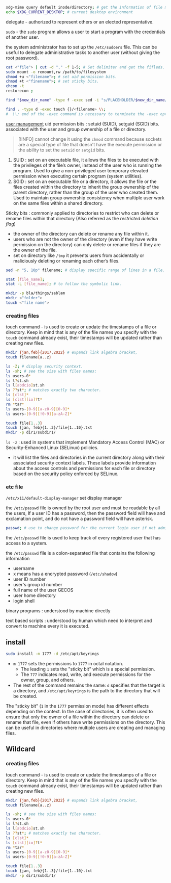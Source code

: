 ```bash
xdg-mime query default inode/directory; # get the information of file manager
echo $XDG_CURRENT_DESKTOP; # current desktop environment
```

delegate - authorized to represent others or an elected representative.

`sudo` - the `sudo` program allows a user to start a program with the credentials of another user.

the system administrator has to set up the `/etc/sudoers` file. This can be useful to delegate administrative tasks to another user (without giving the root password).

```bash
cat <"file"> | cut -d "," -f 1-5; # Set delimiter and get the fifleds.
sudo mount -o remount,rw /path/to/filesystem
chmod +u <"filename">; # set uid permission bits.
chmod +t <"finename">; # set sticky bits.
chcon -t 
restorecon ;

find "$new_dir_name" -type f -exec sed -i "s/PLACEHOLDER/$new_dir_name/g" {} \\;
```

```bash
find . -type d -exec touch {}/<filename> \\;
#  \\; end of the -exec command is necessary to terminate the -exec option.
```

[user management](https://www.notion.so/user-management-fcce2450e15c4c1aa8b0ebfad6dd3e25?pvs=21)
uid permission bits : setuid (SUID), setguid (SGID) bits. associated with the user and group ownership of a file or directory.

> [!INFO] cannot change it using the `chmod` command because sockets are a special type of file that doesn't have the execute permission or the ability to set the `setuid` or `setgid` bits.

1. SUID : set on an executable file, it allows the files to be executed with the privileges of the file’s owner, instead of the user who is running the program. Used to give a non-privileged user temporary elevated permission when executing certain program (system utilities).
2. SGID : set on an executable file or a directory, it allows the file or the files created within the directory to inherit the group ownership of the parent directory, rather than the group of the user who created them. Used to maintain group ownership consistency when multiple user work on the same files within a shared directory.

Sticky bits : commonly applied to directories to restrict who can delete or rename files within that directory (Also referred as the _restricted deletion flag_)

- the owner of the directory can delete or rename any file within it.
- users who are not the owner of the directory (even if they have write permission on the directory) can only delete or rename files if they are the owner of the file.
- set on directory like `/tmp` it prevents users from accidentally or maliciously deleting or renaming each other’s files.

```bash
sed -n "5, 10p" filename; # display specific range of lines in a file.

stat [file_name];
stat -L [file_name]; # to follow the symbolic link.

mkdir -p bla/things/sablam
mkdir <"folder">
touch <"file name">
```

### creating files

touch command - is used to create or update the timestamps of a file or directory. Keep in mind that is any of the file names you specify with the `touch` command already exist, their timestamps will be updated rather than creating new files.

```bash
mkdir {jan,feb}{2017,2022} # expands link algebra bracket, 
touch filename{a..z}

ls -Z; # display security context.
ls -sh; # see the size with files names;
ls users-0*
ls l?st.sh
ls l[abdcio]st.sh
ls ??st*; # matches exactly two character.
ls [clst]*
ls [clst][io]?t*
rm *tar*
ls users-[0-9][a-z0-9][0-9]*
ls users-[0-9][!0-9][a-zA-Z]*

touch file{1..3}
touch {jan, feb}{1..3}/file{1..10}.txt
mkdir -p dir1/subdir1/
```

`ls -z` : used in systems that implement Mandatory Access Control (MAC) or Security-Enhanced Linux (SELinux) policies.

- it will list the files and directories in the current directory along with their associated security context labels. These labels provide information about the access controls and permissions for each file or directory based on the security policy enforced by SELinux.

### etc file
`/etc/x11/default-display-manager` set display manager

the `/etc/passwd` file is owned by the root user and must be readable by all the users, If a user ID has a password, then the password field will have and exclamation point, and do not have a password field will have asterisk.

```bash
passwd; # use to change password for the current login user if not admin.
```

the `/etc/passwd` file is used to keep track of every registered user that has access to a system.

the `/etc/passwd` file is a colon-separated file that contains the following information

- username
- x means has a encrypted password (`/etc/shadow`)
- user ID number
- user's group id number
- full name of the user GECOS
- user home directory
- login shell

binary programs : understood by machine directly

text based scripts : understood by human which need to interpret and convert to machine every it is executed.

## install

```bash
sudo install -m 1777 -d /etc/apt/keyrings
```

- `m 1777` sets the permissions to `1777` in octal notation.
    - The leading `1` sets the "sticky bit" which is a special permission.
    - The `777` indicates read, write, and execute permissions for the owner, group, and others.
- The rest of the command remains the same: `d` specifies that the target is a directory, and `/etc/apt/keyrings` is the path to the directory that will be created.

The "sticky bit" (`1` in the `1777` permission mode) has different effects depending on the context. In the case of directories, it is often used to ensure that only the owner of a file within the directory can delete or rename that file, even if others have write permissions on the directory. This can be useful in directories where multiple users are creating and managing files.

## Wildcard

### creating files

touch command - is used to create or update the timestamps of a file or directory. Keep in mind that is any of the file names you specify with the `touch` command already exist, their timestamps will be updated rather than creating new files.

```bash
mkdir {jan,feb}{2017,2022} # expands link algebra bracket, 
touch filename{a..z}

ls -sh; # see the size with files names;
ls users-0*
ls l?st.sh
ls l[abdcio]st.sh
ls ??st*; # matches exactly two character.
ls [clst]*
ls [clst][io]?t*
rm *tar*
ls users-[0-9][a-z0-9][0-9]*
ls users-[0-9][!0-9][a-zA-Z]*

touch file{1..3}
touch {jan, feb}{1..3}/file{1..10}.txt
mkdir -p dir1/subdir1/
```

